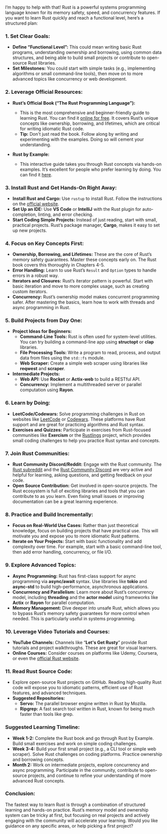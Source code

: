 I’m happy to help with that! Rust is a powerful systems programming language known for its memory safety, speed, and concurrency features. If you want to learn Rust quickly and reach a functional level, here’s a structured plan:

### **1. Set Clear Goals:**
   - **Define “Functional Level”:** This could mean writing basic Rust programs, understanding ownership and borrowing, using common data structures, and being able to build small projects or contribute to open-source Rust libraries.
   - **Set Milestones:** You could start with simple tasks (e.g., implementing algorithms or small command-line tools), then move on to more advanced topics like concurrency or web development.

### **2. Leverage Official Resources:**
   - **Rust’s Official Book (“The Rust Programming Language”):**
     - This is the most comprehensive and beginner-friendly guide to learning Rust. You can find it [online for free](https://doc.rust-lang.org/book/). It covers Rust’s unique concepts like ownership, borrowing, and lifetimes, which are critical for writing idiomatic Rust code.
     - **Tip:** Don't just read the book. Follow along by writing and experimenting with the examples. Doing so will cement your understanding.
   
   - **Rust by Example:**
     - This interactive guide takes you through Rust concepts via hands-on examples. It’s excellent for people who prefer learning by doing. You can find it [here](https://doc.rust-lang.org/rust-by-example/).

### **3. Install Rust and Get Hands-On Right Away:**
   - **Install Rust and Cargo:** Use `rustup` to install Rust. Follow the instructions on the [official website](https://www.rust-lang.org/tools/install).
   - **Set Up an IDE:** Use **VS Code** or **IntelliJ** with the Rust plugin for auto-completion, linting, and error checking.
   - **Start Coding Simple Projects:** Instead of just reading, start with small, practical projects. Rust’s package manager, **Cargo**, makes it easy to set up new projects.

### **4. Focus on Key Concepts First:**
   - **Ownership, Borrowing, and Lifetimes:** These are the core of Rust’s memory safety guarantees. Master these concepts early on. The Rust book covers this thoroughly in Chapters 4-5.
   - **Error Handling:** Learn to use Rust’s `Result` and `Option` types to handle errors in a robust way.
   - **Iterators and Closures:** Rust’s iterator pattern is powerful. Start with basic iteration and move to more complex usage, such as creating custom iterators.
   - **Concurrency:** Rust’s ownership model makes concurrent programming safer. After mastering the basics, learn how to work with threads and async programming in Rust.

### **5. Build Projects from Day One:**
   - **Project Ideas for Beginners:**
     - **Command-Line Tools:** Rust is often used for system-level utilities. You can try building a command-line app using **structopt** or **clap** libraries.
     - **File Processing Tools:** Write a program to read, process, and output data from files using the `std::fs` module.
     - **Web Scraper:** Create a simple web scraper using libraries like **reqwest** and **scraper**.
   - **Intermediate Projects:**
     - **Web API:** Use **Rocket** or **Actix-web** to build a RESTful API.
     - **Concurrency:** Implement a multithreaded server or parallel computation using **Rayon**.

### **6. Learn by Doing:**
   - **LeetCode/Codewars:** Solve programming challenges in Rust on websites like [LeetCode](https://leetcode.com/) or [Codewars](https://www.codewars.com/). These platforms have Rust support and are great for practicing algorithms and Rust syntax.
   - **Exercises and Quizzes:** Participate in exercises from Rust-focused communities like **Exercism** or the [Rustlings](https://github.com/rust-lang/rustlings) project, which provides small coding challenges to help you practice Rust syntax and concepts.

### **7. Join Rust Communities:**
   - **Rust Community Discord/Reddit:** Engage with the Rust community. The [Rust subreddit](https://www.reddit.com/r/rust/) and the [Rust Community Discord](https://discord.gg/rust-lang) are very active and helpful for learning, asking questions, and getting feedback on your code.
   - **Open Source Contribution:** Get involved in open-source projects. The Rust ecosystem is full of exciting libraries and tools that you can contribute to as you learn. Even fixing small issues or improving documentation can be a great learning experience.

### **8. Practice and Build Incrementally:**
   - **Focus on Real-World Use Cases:** Rather than just theoretical knowledge, focus on building projects that have practical use. This will motivate you and expose you to more idiomatic Rust patterns.
   - **Iterate on Your Projects:** Start with basic functionality and add complexity over time. For example, start with a basic command-line tool, then add error handling, concurrency, or file I/O.

### **9. Explore Advanced Topics:**
   - **Async Programming:** Rust has first-class support for async programming via **async/await** syntax. Use libraries like **tokio** and **async-std** to build high-performance, asynchronous applications.
   - **Concurrency and Parallelism:** Learn more about Rust’s concurrency model, including **threading** and the **actor model** using frameworks like **Actix** or **Rayon** for parallel computation.
   - **Memory Management:** Dive deeper into unsafe Rust, which allows you to bypass Rust’s memory safety guarantees for more control when needed. This is particularly useful in systems programming.

### **10. Leverage Video Tutorials and Courses:**
   - **YouTube Channels:** Channels like “**Let's Get Rusty**” provide Rust tutorials and project walkthroughs. These are great for visual learners.
   - **Online Courses:** Consider courses on platforms like Udemy, Coursera, or even the [official Rust website](https://www.rust-lang.org/learn).

### **11. Read Rust Source Code:**
   - Explore open-source Rust projects on GitHub. Reading high-quality Rust code will expose you to idiomatic patterns, efficient use of Rust features, and advanced techniques.
   - **Suggested Repositories:**
     - **Servo:** The parallel browser engine written in Rust by Mozilla.
     - **Ripgrep:** A fast search tool written in Rust, known for being much faster than tools like grep.

### **Suggested Learning Timeline:**
   - **Week 1-2:** Complete the Rust book and go through Rust by Example. Build small exercises and work on simple coding challenges.
   - **Week 3-4:** Build your first small project (e.g., a CLI tool or simple web scraper). Solve Rust challenges on coding platforms. Practice ownership and borrowing concepts.
   - **Month 2:** Work on intermediate projects, explore concurrency and async programming. Participate in the community, contribute to open-source projects, and continue to refine your understanding of more advanced Rust concepts.

### Conclusion:
The fastest way to learn Rust is through a combination of structured learning and hands-on practice. Rust’s memory model and ownership system can be tricky at first, but focusing on real projects and actively engaging with the community will accelerate your learning. Would you like guidance on any specific areas, or help picking a first project?